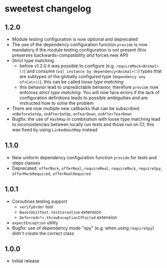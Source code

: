 # sweetest changelog

## 1.2.0

* Module testing configuration is now optional and deprecated
* The use of the dependency configuration function `provide` is now mandatory if the module testing configuration is not present (this preserves backwards-compatibility _and_ forces new API)
* Strict type matching
  * before v1.2.0 it was possible to configure (e.g. `requireMock<Animal>()`) and consume (`val instance by dependency<Animal>()`) types that are subtypes of the globally configured type (`dependency any of<Cat>()`), this can be called _loose type matching_
  * this behavior lead to unpredictable behavior, therefore `provide` now enforces _strict type matching_. You will now face errors if the lack of configuration definitions leads to possible ambiguities and are instructed how to solve the problem
* There are now multiple new callbacks that can be subscribed: `onBeforeSetUp`, `onAfterSetUp`, `onTearDown`, `onAfterTearDown`
* Bugfix: the use of `HashMap` in combination with loose type matching lead to inconsistencies between locally run tests and those run on CI; this was fixed by using `LinkedHashMap` instead

## 1.1.0

* New uniform dependency configuration function `provide` for tests and steps classes
* Deprecated: `offerMock`, `offerReal`, `requireReal`, `requireMock`, `requireSpy`, `offerMockRequired`, `offerRealRequired`

## 1.0.1

* Coroutines testing support
  * `verifyOrder` tool
  * `BaseJUnitTest.testCoroutine` extension
  * `Deferred<*>.throwExceptionIfFailed` extension
* `expectException` utility
* Bugfix: use of dependency mode "spy" (e.g. when using `requireSpy`) didn't create the correct class

## 1.0.0

* Initial release